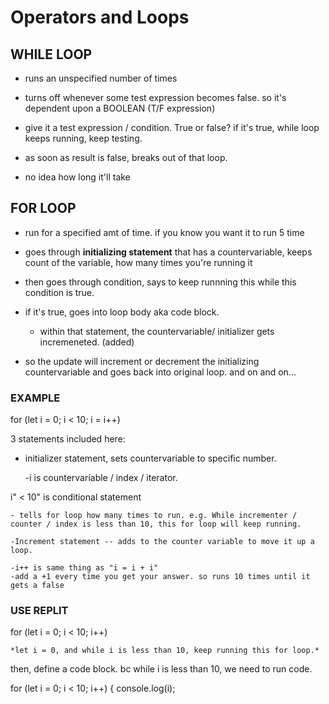 
# Operators and Loops

## WHILE LOOP

- runs an unspecified number of times

- turns off whenever some test expression becomes false. so it's dependent upon a BOOLEAN (T/F expression)

- give it a test expression / condition. True or false? if it's true, while loop keeps running, keep testing.

- as soon as result is false, breaks out of that loop.

- no idea how long it'll take

## FOR LOOP

- run for a specified amt of time. if you know you want it to run 5 time

- goes through **initializing statement** that has a countervariable, keeps count of the variable, how many times you're running it

- then goes through condition, says to keep runnning this while this condition is true.

- if it's true, goes into loop body aka code block.

  - within that statement, the countervariable/ initializer gets incremeneted. (added)

- so the update will increment or decrement the initializing countervariable and goes back into original loop. and on and on...

### EXAMPLE

for (let i = 0; i < 10; i = i++)

3 statements included here:

- initializer statement, sets countervariable to specific number.

    -i is countervariable / index / iterator.

i" < 10" is conditional statement

    - tells for loop how many times to run. e.g. While incrementer / counter / index is less than 10, this for loop will keep running.

    -Increment statement -- adds to the counter variable to move it up a loop.

    -i++ is same thing as "i = i + i"
    -add a +1 every time you get your answer. so runs 10 times until it gets a false

### USE REPLIT

for (let i = 0; i < 10; i++)

    *let i = 0, and while i is less than 10, keep running this for loop.* 

then, define a code block. bc while i is less than 10, we need to run code.

for (let i = 0; i < 10; i++) {
    console.log(i);

